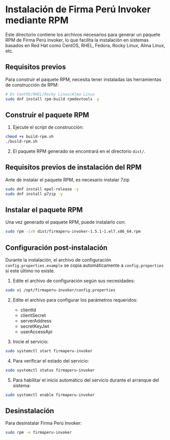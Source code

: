 # Instalación de Firma Perú Invoker mediante RPM

Este directorio contiene los archivos necesarios para generar un paquete RPM de Firma Perú Invoker, lo que facilita la instalación en sistemas basados en Red Hat como CentOS, RHEL, Fedora, Rocky Linux, Alma Linux, etc.

## Requisitos previos

Para construir el paquete RPM, necesita tener instaladas las herramientas de construcción de RPM:

```bash
# En CentOS/RHEL/Rocky Linux/Alma Linux
sudo dnf install rpm-build rpmdevtools -y
```

## Construir el paquete RPM

1. Ejecute el script de construcción:

```bash
chmod +x build-rpm.sh
./build-rpm.sh
```

2. El paquete RPM generado se encontrará en el directorio `dist/`.

## Requisitos previos de instalación del RPM
Ante de instalar el paquete RPM, es necesario instalar 7zip

```bash
sudo dnf install epel-release -y
sudo dnf install p7zip -y
```

## Instalar el paquete RPM

Una vez generado el paquete RPM, puede instalarlo con:

```bash
sudo rpm -ivh dist/firmaperu-invoker-1.5.1-1.el7.x86_64.rpm
```

## Configuración post-instalación

Durante la instalación, el archivo de configuración `config.properties.example` se copia automáticamente a `config.properties` si este último no existe.

1. Edite el archivo de configuración según sus necesidades:

```bash
sudo vi /opt/firmaperu-invoker/config.properties
```

2. Edite el archivo para configurar los parámetros requeridos:
   - clientId
   - clientSecret
   - serverAddress
   - secretKeyJwt
   - userAccessApi

3. Inicie el servicio:

```bash
sudo systemctl start firmaperu-invoker
```

4. Para verificar el estado del servicio:

```bash
sudo systemctl status firmaperu-invoker
```

5. Para habilitar el inicio automático del servicio durante el arranque del sistema:

```bash
sudo systemctl enable firmaperu-invoker
```
## Desinstalación

Para desinstalar Firma Perú Invoker:

```bash
sudo rpm -e firmaperu-invoker
```
